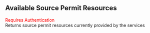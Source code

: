 ## Available Source Permit Resources
<span style="color:red">Requires Authentication</span>  
Returns source permit resources currently provided by the services
